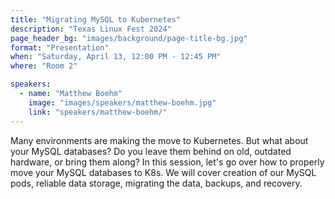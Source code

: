 ```yaml
---
title: "Migrating MySQL to Kubernetes"
description: "Texas Linux Fest 2024"
page_header_bg: "images/background/page-title-bg.jpg"
format: "Presentation"
when: "Saturday, April 13, 12:00 PM - 12:45 PM"
where: "Room 2"

speakers:
  - name: "Matthew Boehm"
    image: "images/speakers/matthew-boehm.jpg"
    link: "speakers/matthew-boehm/"
---
```


Many environments are making the move to Kubernetes. But what about your MySQL
databases? Do you leave them behind on old, outdated hardware, or bring them
along? In this session, let's go over how to properly move your MySQL databases
to K8s. We will cover creation of our MySQL pods, reliable data storage,
migrating the data, backups, and recovery.
